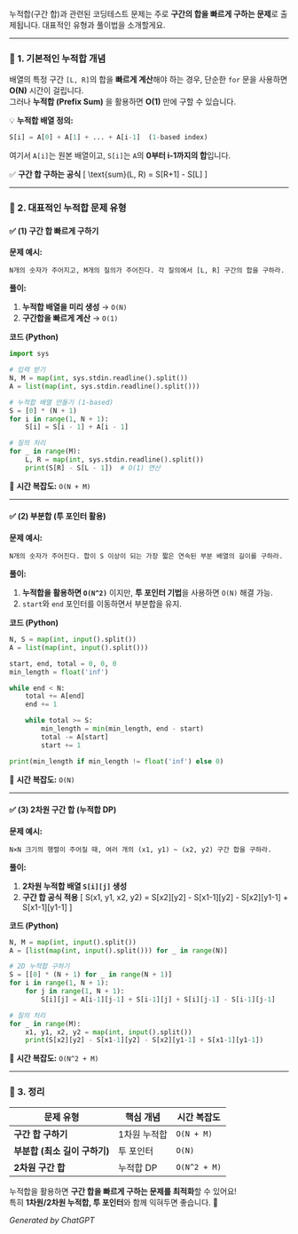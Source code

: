 누적합(구간 합)과 관련된 코딩테스트 문제는 주로 **구간의 합을 빠르게 구하는 문제**로 출제됩니다. 대표적인 유형과 풀이법을 소개할게요.

---

### 🔹 1. 기본적인 누적합 개념

배열의 특정 구간 `[L, R]`의 합을 **빠르게 계산**해야 하는 경우, 단순한 `for` 문을 사용하면 **O(N)** 시간이 걸립니다.  
그러나 **누적합 (Prefix Sum)** 을 활용하면 **O(1)** 만에 구할 수 있습니다.

💡 **누적합 배열 정의:**

```python
S[i] = A[0] + A[1] + ... + A[i-1]  (1-based index)
```

여기서 `A[i]`는 원본 배열이고, `S[i]`는 `A`의 **0부터 i-1까지의 합**입니다.

✅ **구간 합 구하는 공식**
\[
\text{sum}(L, R) = S[R+1] - S[L]
\]

---

### 🔹 2. 대표적인 누적합 문제 유형

#### ✅ (1) 구간 합 빠르게 구하기

**문제 예시:**

```text
N개의 숫자가 주어지고, M개의 질의가 주어진다. 각 질의에서 [L, R] 구간의 합을 구하라.
```

**풀이:**

1. **누적합 배열을 미리 생성** → `O(N)`
2. **구간합을 빠르게 계산** → `O(1)`

**코드 (Python)**

```python
import sys

# 입력 받기
N, M = map(int, sys.stdin.readline().split())
A = list(map(int, sys.stdin.readline().split()))

# 누적합 배열 만들기 (1-based)
S = [0] * (N + 1)
for i in range(1, N + 1):
    S[i] = S[i - 1] + A[i - 1]

# 질의 처리
for _ in range(M):
    L, R = map(int, sys.stdin.readline().split())
    print(S[R] - S[L - 1])  # O(1) 연산
```

📌 **시간 복잡도:** `O(N + M)`

---

#### ✅ (2) 부분합 (투 포인터 활용)

**문제 예시:**

```text
N개의 숫자가 주어진다. 합이 S 이상이 되는 가장 짧은 연속된 부분 배열의 길이를 구하라.
```

**풀이:**

1. **누적합을 활용하면 `O(N^2)`** 이지만, **투 포인터 기법**을 사용하면 `O(N)` 해결 가능.
2. `start`와 `end` 포인터를 이동하면서 부분합을 유지.

**코드 (Python)**

```python
N, S = map(int, input().split())
A = list(map(int, input().split()))

start, end, total = 0, 0, 0
min_length = float('inf')

while end < N:
    total += A[end]
    end += 1

    while total >= S:
        min_length = min(min_length, end - start)
        total -= A[start]
        start += 1

print(min_length if min_length != float('inf') else 0)
```

📌 **시간 복잡도:** `O(N)`

---

#### ✅ (3) 2차원 구간 합 (누적합 DP)

**문제 예시:**

```text
N×N 크기의 행렬이 주어질 때, 여러 개의 (x1, y1) ~ (x2, y2) 구간 합을 구하라.
```

**풀이:**

1. **2차원 누적합 배열 `S[i][j]` 생성**
2. **구간 합 공식 적용**
   \[
   S(x1, y1, x2, y2) = S[x2][y2] - S[x1-1][y2] - S[x2][y1-1] + S[x1-1][y1-1]
   \]

**코드 (Python)**

```python
N, M = map(int, input().split())
A = [list(map(int, input().split())) for _ in range(N)]

# 2D 누적합 구하기
S = [[0] * (N + 1) for _ in range(N + 1)]
for i in range(1, N + 1):
    for j in range(1, N + 1):
        S[i][j] = A[i-1][j-1] + S[i-1][j] + S[i][j-1] - S[i-1][j-1]

# 질의 처리
for _ in range(M):
    x1, y1, x2, y2 = map(int, input().split())
    print(S[x2][y2] - S[x1-1][y2] - S[x2][y1-1] + S[x1-1][y1-1])
```

📌 **시간 복잡도:** `O(N^2 + M)`

---

### 🔹 3. 정리

| 문제 유형                     | 핵심 개념    | 시간 복잡도  |
| ----------------------------- | ------------ | ------------ |
| **구간 합 구하기**            | 1차원 누적합 | `O(N + M)`   |
| **부분합 (최소 길이 구하기)** | 투 포인터    | `O(N)`       |
| **2차원 구간 합**             | 누적합 DP    | `O(N^2 + M)` |

누적합을 활용하면 **구간 합을 빠르게 구하는 문제를 최적화**할 수 있어요!  
특히 **1차원/2차원 누적합, 투 포인터**와 함께 익혀두면 좋습니다. 🚀

*Generated by ChatGPT*